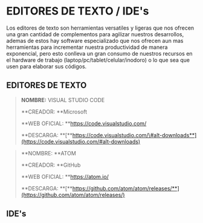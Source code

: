 # EDITORES DE TEXTO / IDE's

Los editores de texto son herramientas versatiles y ligeras que nos ofrecen una gran cantidad de complementos para agilizar nuestros desarrollos, ademas de estos hay software especializado que nos ofrecen aun mas herramientas para incrementar nuestra productividad de manera exponencial, pero esto conlleva un gran consumo de nuestros recursos en el hardware de trabajo \(laptop/pc/tablet/celular/inodoro\) o lo que sea que usen para elaborar sus códigos.

## EDITORES DE TEXTO

> **NOMBRE:** VISUAL STUDIO CODE
>
> **CREADOR: **Microsoft
>
> **WEB OFICIAL: **https://code.visualstudio.com/
>
> **DESCARGA: **[**https://code.visualstudio.com/\#alt-downloads**](https://code.visualstudio.com/#alt-downloads)



> **NOMBRE: **ATOM
>
> **CREADOR: **GitHub
>
> **WEB OFICIAL: **https://atom.io/
>
> **DESCARGA: **[**https://github.com/atom/atom/releases/**](https://github.com/atom/atom/releases/)



## IDE's



